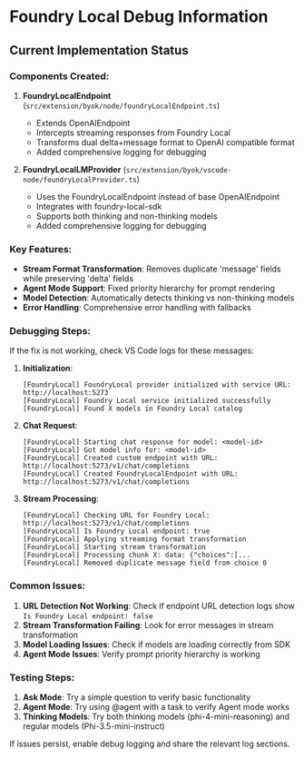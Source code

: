 # Foundry Local Debug Information

## Current Implementation Status

### Components Created:
1. **FoundryLocalEndpoint** (`src/extension/byok/node/foundryLocalEndpoint.ts`)
   - Extends OpenAIEndpoint
   - Intercepts streaming responses from Foundry Local
   - Transforms dual delta+message format to OpenAI compatible format
   - Added comprehensive logging for debugging

2. **FoundryLocalLMProvider** (`src/extension/byok/vscode-node/foundryLocalProvider.ts`)  
   - Uses the FoundryLocalEndpoint instead of base OpenAIEndpoint
   - Integrates with foundry-local-sdk
   - Supports both thinking and non-thinking models
   - Added comprehensive logging for debugging

### Key Features:
- **Stream Format Transformation**: Removes duplicate 'message' fields while preserving 'delta' fields
- **Agent Mode Support**: Fixed priority hierarchy for prompt rendering
- **Model Detection**: Automatically detects thinking vs non-thinking models
- **Error Handling**: Comprehensive error handling with fallbacks

### Debugging Steps:
If the fix is not working, check VS Code logs for these messages:

1. **Initialization**: 
   ```
   [FoundryLocal] FoundryLocal provider initialized with service URL: http://localhost:5273
   [FoundryLocal] Foundry Local service initialized successfully
   [FoundryLocal] Found X models in Foundry Local catalog
   ```

2. **Chat Request**:
   ```
   [FoundryLocal] Starting chat response for model: <model-id>
   [FoundryLocal] Got model info for: <model-id>
   [FoundryLocal] Created custom endpoint with URL: http://localhost:5273/v1/chat/completions
   [FoundryLocal] Created FoundryLocalEndpoint with URL: http://localhost:5273/v1/chat/completions
   ```

3. **Stream Processing**:
   ```
   [FoundryLocal] Checking URL for Foundry Local: http://localhost:5273/v1/chat/completions
   [FoundryLocal] Is Foundry Local endpoint: true
   [FoundryLocal] Applying streaming format transformation
   [FoundryLocal] Starting stream transformation
   [FoundryLocal] Processing chunk X: data: {"choices":[...
   [FoundryLocal] Removed duplicate message field from choice 0
   ```

### Common Issues:
1. **URL Detection Not Working**: Check if endpoint URL detection logs show `Is Foundry Local endpoint: false`
2. **Stream Transformation Failing**: Look for error messages in stream transformation
3. **Model Loading Issues**: Check if models are loading correctly from SDK
4. **Agent Mode Issues**: Verify prompt priority hierarchy is working

### Testing Steps:
1. **Ask Mode**: Try a simple question to verify basic functionality
2. **Agent Mode**: Try using @agent with a task to verify Agent mode works
3. **Thinking Models**: Try both thinking models (phi-4-mini-reasoning) and regular models (Phi-3.5-mini-instruct)

If issues persist, enable debug logging and share the relevant log sections.